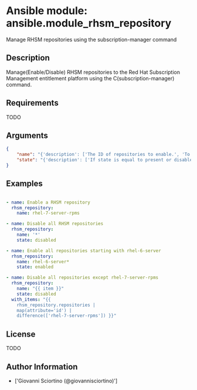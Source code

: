 # Ansible module: ansible.module_rhsm_repository


Manage RHSM repositories using the subscription-manager command

## Description

Manage(Enable/Disable) RHSM repositories to the Red Hat Subscription Management entitlement platform using the C(subscription-manager) command.

## Requirements

TODO

## Arguments

``` json
{
    "name": "{'description': ['The ID of repositories to enable.', 'To operate on several repositories this can accept a comma separated list or a YAML list.'], 'required': True}",
    "state": "{'description': ['If state is equal to present or disabled, indicates the desired repository state.'], 'choices': ['present', 'enabled', 'absent', 'disabled'], 'required': True, 'default': 'present'}",
}
```

## Examples


``` yaml

- name: Enable a RHSM repository
  rhsm_repository:
    name: rhel-7-server-rpms

- name: Disable all RHSM repositories
  rhsm_repository:
    name: '*'
    state: disabled

- name: Enable all repositories starting with rhel-6-server
  rhsm_repository:
    name: rhel-6-server*
    state: enabled

- name: Disable all repositories except rhel-7-server-rpms
  rhsm_repository:
    name: "{{ item }}"
    state: disabled
  with_items: "{{
    rhsm_repository.repositories |
    map(attribute='id') |
    difference(['rhel-7-server-rpms']) }}"

```

## License

TODO

## Author Information
  - ['Giovanni Sciortino (@giovannisciortino)']
